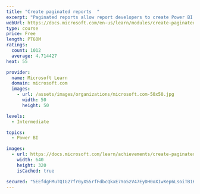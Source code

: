 ```yaml
---
title: "Create paginated reports  "
excerpt: "Paginated reports allow report developers to create Power BI artifacts that have tightly controlled rendering requirements. Paginated reports are ideal for creating sales invoices, receipts, purchase orders, and tabular data. This module will teach you how to create reports, add parameters, and work with tables and charts in paginated reports."
webUrl: https://docs.microsoft.com/en-us/learn/modules/create-paginated-reports-power-bi/
type: course
price: Free
length: PT60M
ratings:
  count: 1012
  average: 4.714427
heat: 55

provider:
  name: Microsoft Learn
  domain: microsoft.com
  images:
    - url: /assets/images/organizations/microsoft.com-50x50.jpg
      width: 50
      height: 50

levels:
  - Intermediate

topics:
  - Power BI

images:
  - url: https://docs.microsoft.com/learn/achievements/create-paginated-reports-power-bi-social.png
    width: 640
    height: 320
    isCached: true

secured: "5EEfdgFMuTQIG27fr0yX55rfFdbcQkxE7Yo5zV47EyDH0oXIwXep6LsoiTB1KBPkATDYBrFG5FH8fXuwc+uTAh2HwZnDvysZ/zf5OMp+uq50nJhXyt99ckPDzB0anYc8nZN9DD/9BQthiE089yhvyHlllCEcRFebCLri9FbS/enZQikFAmjFlsLHi8N5lE0IPCC1cayPpuPOLVmpf6Z2DVssDzn90KK/p1HIaiQTTwk8SeKUZ/klxwYS6pYlA5y62Zc3pVswtTTKJ+8MaLsoYQjs2VwEE3TJIuh810prCsQwzrJgyuV51JL+mPsVlbr1HLuVo/WdqXyh0kPMQMX+f5deUpn/3XZqO7TTlKrA5wZt7y2qorGgEwiSfTrsdQX9KGNaKkKDPdMtztOnjOPoQSZxxRGDB/tGv1Av2SJXQ1A=;xBozFyzO8P2FotHCVNt9wQ=="
---
```


